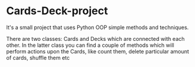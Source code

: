 # Cards-Deck-project
It's a small project that uses Python OOP simple methods and techniques. 

There are two classes: Cards and Decks which are connected with each other.
In the latter class you can find a couple of methods which will perform actions 
upon the Cards, like count them, delete particular amount of cards, shuffle them etc
